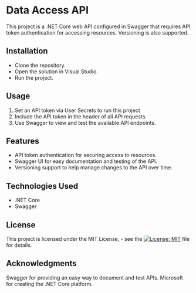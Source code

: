 # Data Access API
This project is a .NET Core web API configured in Swagger that requires API token authentication for accessing resources. Versioning is also supported.

## Installation
- Clone the repository.
- Open the solution in Visual Studio.
- Run the project.

## Usage
1. Set an API token via User Secrets to run this project
2. Include the API token in the header of all API requests.
3. Use Swagger to view and test the available API endpoints.

## Features
- API token authentication for securing access to resources.
- Swagger UI for easy documentation and testing of the API.
- Versioning support to help manage changes to the API over time.

## Technologies Used
- .NET Core
- Swagger

## License
This project is licensed under the MIT License, - see the [![License: MIT](https://img.shields.io/badge/License-MIT-yellow.svg)](https://github.com/m-ahmedk/api-key-auth/blob/main/LICENSE) file for details.

## Acknowledgments
Swagger for providing an easy way to document and test APIs.
Microsoft for creating the .NET Core platform.


